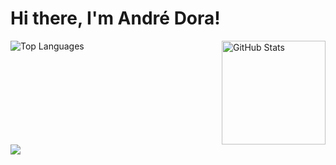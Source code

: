 # Hi there, I'm André Dora!


<div style="display: flex; justify-content: space-between;">
  <img src="https://github-readme-stats.vercel.app/api/top-langs/?username=andredora&layout=compact&card_width=360" alt="Top Languages" />
  <img src="https://github-readme-stats.vercel.app/api?username=andredora&show_icons=true&theme=default&count_private=true" alt="GitHub Stats" height="166"/>
</div>


<div align="left">
 <img src="https://skillicons.dev/icons?i=react,spring,java,javascript,python,html,css,svelte,mongodb,ts,mysql,docker,nextjs,git&theme=dark&perline=14"><br>
</div>
